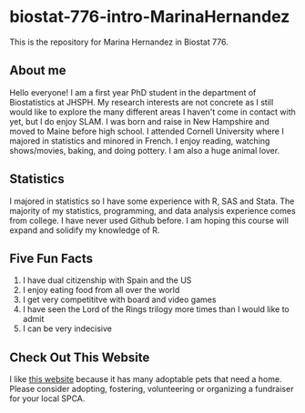 # biostat-776-intro-MarinaHernandez

This is the repository for Marina Hernandez in Biostat 776.


## About me

Hello everyone! I am a first year PhD student in the department of Biostatistics at JHSPH. My research interests are not concrete as I still would like to explore the many different areas I haven't come in contact with yet, but I do enjoy SLAM. I was born and raise in New Hampshire and moved to Maine before high school. I attended Cornell University where I majored in statistics and  minored in French. I enjoy reading, watching shows/movies, baking, and doing pottery. I am also a huge animal lover.

## Statistics

I majored in statistics so I have some experience with R, SAS and Stata. The majority of my statistics, programming, and data analysis experience comes from college. I have never used Github before. I am hoping this course will expand and solidify my knowledge of R. 

## Five Fun Facts

1. I have dual citizenship with Spain and the US
2. I enjoy eating food from all over the world
3. I get very competititve with board and video games
4. I have seen the Lord of the Rings trilogy more times than I would like to admit 
5. I can be very indecisive

## Check Out This Website

I like [this website](https://www.mdspca.org) because it has many adoptable pets that need a home. Please consider adopting, fostering, volunteering or organizing a fundraiser for your local SPCA. 


